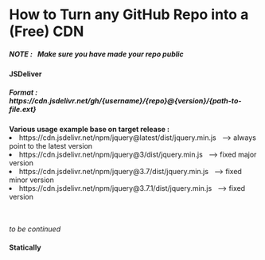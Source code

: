 <h1> How to Turn any GitHub Repo into a (Free) CDN </h1>
<h5> <strong> NOTE : &nbsp </strong> Make sure you have made your repo public </h5>

<h4> JSDeliver </h4>
<h5> Format : &nbsp https://cdn.jsdelivr.net/gh/{username}/{repo}@{version}/{path-to-file.ext} </h5>
<strong> Various usage example base on target release : </strong>
<br>
<li> https://cdn.jsdelivr.net/npm/jquery@latest/dist/jquery.min.js &nbsp --> always point to the latest version </li>
<li> https://cdn.jsdelivr.net/npm/jquery@3/dist/jquery.min.js &nbsp --> fixed major version </li>
<li> https://cdn.jsdelivr.net/npm/jquery@3.7/dist/jquery.min.js &nbsp --> fixed minor version </li>
<li> https://cdn.jsdelivr.net/npm/jquery@3.7.1/dist/jquery.min.js &nbsp --> fixed version </li>
<br><br>

<em> to be continued </em>
<br>
<h4> Statically </h4>
